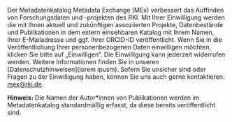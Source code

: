 Der Metadatenkatalog Metadata Exchange (MEx) verbessert das Auffinden von Forschungsdaten und -projekten des RKI. Mit Ihrer Einwilligung werden die mit Ihnen aktuell und zukünftigen assoziierten Projekte, Datenbestände und Publikationen in dem extern einsehbaren Katalog mit Ihrem Namen, Ihrer E-Mailadresse und ggf. Ihrer ORCID-ID veröffentlicht.
Wenn Sie in die Veröffentlichung Ihrer personenbezogenen Daten einwilligen möchten, klicken Sie bitte auf „Einwilligen”. Die Einwilligung kann jederzeit widerrufen werden.
Weitere Informationen finden Sie in unseren [Datenschutzhinweisen](lorem ipusm).
Sofern Sie unsicher sind oder Fragen zu der Einwilligung haben, können Sie uns auch gerne kontaktieren: [mex@rki.de](mailto:mex@rki.de).

**Hinweis:** Die Namen der Autor*innen von Publikationen werden im Metadatenkatalog standardmäßig erfasst, da diese bereits veröffentlicht sind.
